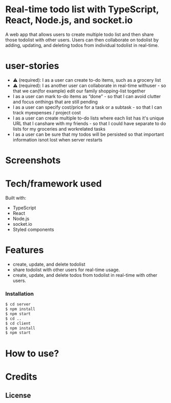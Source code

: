 # Real-time todo list with TypeScript, React, Node.js, and socket.io

A web app that allows users to create multiple todo list and then share those todolist with other users. Users can then collaborate on todolist by adding, updating, and deleting todos from individual todolist in real-time.

# user-stories

- ⚠ ​(required): ​I as a user can create to-do items, such as a grocery list
- ⚠ ​(required):​ I as ​another user ​can collaborate in real-time with ​user ​- so that we can(for example) edit our family shopping-list together
- I as a user can mark to-do items as “done” - so that I can avoid clutter and focus onthings that are still pending
- I as a user can specify cost/price for a task or a subtask - so that I can track myexpenses / project cost
- I as a user can create multiple to-do lists where each list has it's unique URL that I canshare with my friends - so that I could have separate to do lists for my groceries and workrelated tasks
- I as a user can be sure that my todos will be persisted so that important information isnot lost when server restarts

# Screenshots

# Tech/framework used

Built with:

- TypeScript
- React
- Node.js
- socket.io
- Styled components

# Features

- create, update, and delete todolist
- share todolist with other users for real-time usage.
- create, update, and delete todos from todolist in real-time with other users.

### Installation

```sh
$ cd server
$ npm install
$ npm start
$ cd ..
$ cd client
$ npm install
$ npm start
```

# How to use?

# Credits

## License
